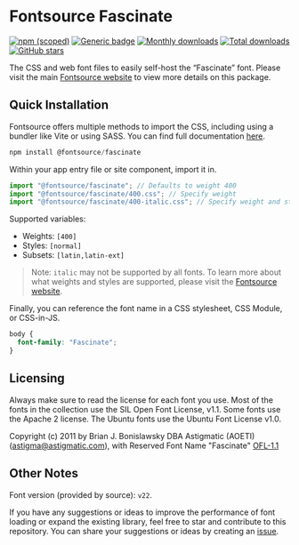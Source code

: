 # Fontsource Fascinate

[![npm (scoped)](https://img.shields.io/npm/v/@fontsource/fascinate?color=brightgreen)](https://www.npmjs.com/package/@fontsource/fascinate) [![Generic badge](https://img.shields.io/badge/fontsource-passing-brightgreen)](https://github.com/fontsource/fontsource) [![Monthly downloads](https://badgen.net/npm/dm/@fontsource/fascinate)](https://github.com/fontsource/fontsource) [![Total downloads](https://badgen.net/npm/dt/@fontsource/fascinate)](https://github.com/fontsource/fontsource) [![GitHub stars](https://img.shields.io/github/stars/fontsource/fontsource.svg?style=social&label=Star)](https://github.com/fontsource/fontsource/stargazers)

The CSS and web font files to easily self-host the “Fascinate” font. Please visit the main [Fontsource website](https://fontsource.org/fonts/fascinate) to view more details on this package.

## Quick Installation

Fontsource offers multiple methods to import the CSS, including using a bundler like Vite or using SASS. You can find full documentation [here](https://fontsource.org/docs/getting-started/introduction).

```javascript
npm install @fontsource/fascinate
```

Within your app entry file or site component, import it in.

```javascript
import "@fontsource/fascinate"; // Defaults to weight 400
import "@fontsource/fascinate/400.css"; // Specify weight
import "@fontsource/fascinate/400-italic.css"; // Specify weight and style
```

Supported variables:
- Weights: `[400]`
- Styles: `[normal]`
- Subsets: `[latin,latin-ext]`

> Note: `italic` may not be supported by all fonts. To learn more about what weights and styles are supported, please visit the [Fontsource website](https://fontsource.org/fonts/fascinate).

Finally, you can reference the font name in a CSS stylesheet, CSS Module, or CSS-in-JS.

```css
body {
  font-family: "Fascinate";
}
```

## Licensing
Always make sure to read the license for each font you use. Most of the fonts in the collection use the SIL Open Font License, v1.1. Some fonts use the Apache 2 license. The Ubuntu fonts use the Ubuntu Font License v1.0.

Copyright (c) 2011 by Brian J. Bonislawsky DBA Astigmatic (AOETI) (astigma@astigmatic.com), with Reserved Font Name "Fascinate"
[OFL-1.1](https://openfontlicense.org)

## Other Notes
Font version (provided by source): `v22`.

If you have any suggestions or ideas to improve the performance of font loading or expand the existing library, feel free to star and contribute to this repository. You can share your suggestions or ideas by creating an [issue](https://github.com/fontsource/fontsource/issues).